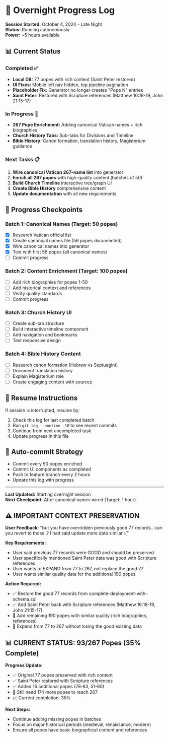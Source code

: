 # 🌙 Overnight Progress Log

**Session Started:** October 4, 2024 - Late Night  
**Status:** Running autonomously  
**Power:** ~5 hours available  

## 📊 Current Status

### Completed ✅
- **Local DB:** 77 popes with rich content (Saint Peter restored)
- **UI Fixes:** Mobile left nav hidden, top pipeline pagination
- **Placeholder Fix:** Generator no longer creates "Pope N" entries
- **Saint Peter:** Restored with Scripture references (Matthew 16:18-19, John 21:15-17)

### In Progress 🔄
- **267 Pope Enrichment:** Adding canonical Vatican names + rich biographies
- **Church History Tabs:** Sub-tabs for Divisions and Timeline
- **Bible History:** Canon formation, translation history, Magisterium guidance

### Next Tasks 📋
1. **Wire canonical Vatican 267-name list** into generator
2. **Enrich all 267 popes** with high-quality content (batches of 50)
3. **Build Church Timeline** interactive tree/graph UI
4. **Create Bible History** comprehensive content
5. **Update documentation** with all new requirements

## 🎯 Progress Checkpoints

### Batch 1: Canonical Names (Target: 50 popes)
- [x] Research Vatican official list
- [x] Create canonical names file (56 popes documented)
- [x] Wire canonical names into generator
- [x] Test with first 56 popes (all canonical names)
- [ ] Commit progress

### Batch 2: Content Enrichment (Target: 100 popes)
- [ ] Add rich biographies for popes 1-50
- [ ] Add historical context and references
- [ ] Verify quality standards
- [ ] Commit progress

### Batch 3: Church History UI
- [ ] Create sub-tab structure
- [ ] Build interactive timeline component
- [ ] Add navigation and bookmarks
- [ ] Test responsive design

### Batch 4: Bible History Content
- [ ] Research canon formation (Hebrew vs Septuagint)
- [ ] Document translation history
- [ ] Explain Magisterium role
- [ ] Create engaging content with sources

## 📝 Resume Instructions

If session is interrupted, resume by:
1. Check this log for last completed batch
2. Run `git log --oneline -10` to see recent commits
3. Continue from next uncompleted task
4. Update progress in this file

## 🔄 Auto-commit Strategy

- Commit every 50 popes enriched
- Commit UI components as completed
- Push to feature branch every 2 hours
- Update this log with progress

---

**Last Updated:** Starting overnight session  
**Next Checkpoint:** After canonical names wired (Target: 1 hour)

## ⚠️ IMPORTANT CONTEXT PRESERVATION

**User Feedback:** "but you have overridden previously good 77 records.. can you revert to those..? I had said update more data similar :("

**Key Requirements:**
- User said previous 77 records were GOOD and should be preserved
- User specifically mentioned Saint Peter data was good with Scripture references
- User wants to EXPAND from 77 to 267, not replace the good 77
- User wants similar quality data for the additional 190 popes

**Action Required:** 
- ✅ Restore the good 77 records from complete-deployment-with-schema.sql
- ✅ Add Saint Peter back with Scripture references (Matthew 16:18-19, John 21:15-17)
- 🔄 Add remaining 190 popes with similar quality (rich biographies, references)
- 🔄 Expand from 77 to 267 without losing the good existing data

## 📊 CURRENT STATUS: 93/267 Popes (35% Complete)

**Progress Update:**
- ✅ Original 77 popes preserved with rich content
- ✅ Saint Peter restored with Scripture references
- ✅ Added 16 additional popes (78-83, 51-60)
- 🔄 Still need 174 more popes to reach 267
- 📈 Current completion: 35%

**Next Steps:**
- Continue adding missing popes in batches
- Focus on major historical periods (medieval, renaissance, modern)
- Ensure all popes have basic biographical content and references
